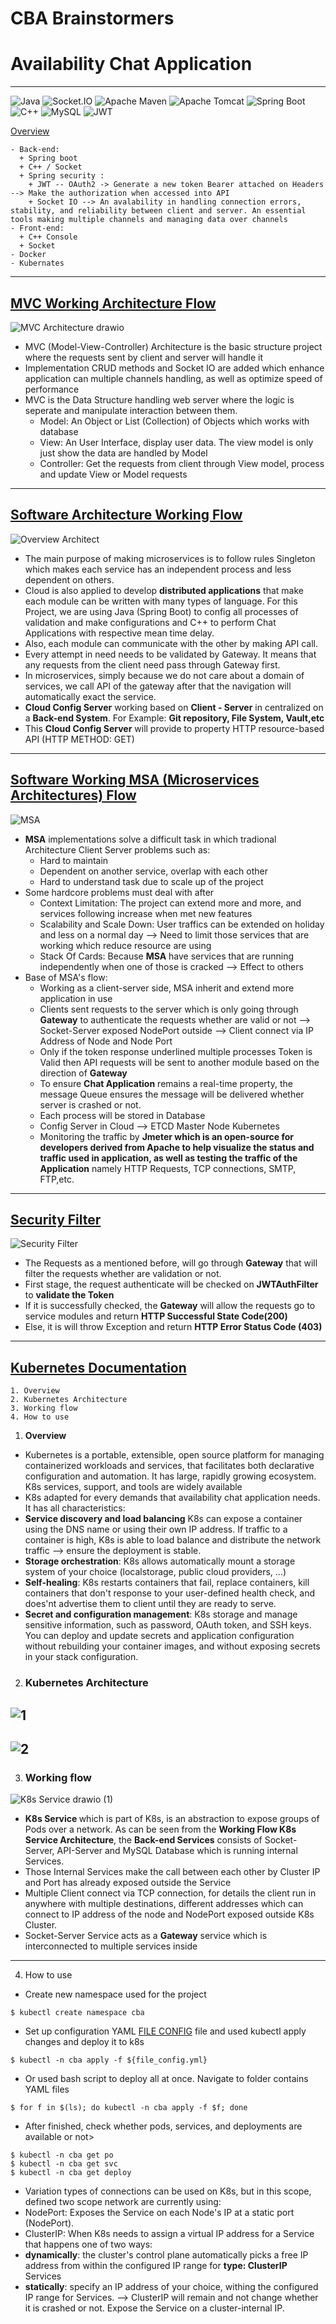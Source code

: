 # CBA Brainstormers

# Availability Chat Application
---
![Java](https://img.shields.io/badge/java-%23ED8B00.svg?style=for-the-badge&logo=java&logoColor=white)
![Socket.IO](https://img.shields.io/badge/Socket.io-010101?&style=for-the-badge&logo=Socket.io&logoColor=white)
![Apache Maven](https://img.shields.io/badge/Apache%20Maven-C71A36?style=for-the-badge&logo=Apache%20Maven&logoColor=white)
![Apache Tomcat](https://img.shields.io/badge/apache%20tomcat-%23F8DC75.svg?style=for-the-badge&logo=apache-tomcat&logoColor=black)
![Spring Boot](https://img.shields.io/badge/Spring_Boot-F2F4F9?style=for-the-badge&logo=spring-boot)
![C++](https://img.shields.io/badge/C%2B%2B-blue?style=for-the-badge&logo=c++&logoColor=white)
![MySQL](https://img.shields.io/badge/MySQL-blue?style=for-the-badge&logo=MYSQL&logoColor=white)
![JWT](https://img.shields.io/badge/JWT-green?style=for-the-badge&logo=spring-boot&logoColor=white)

<a href = "#Overview">Overview</a>
```Technical :
- Back-end:
  + Spring boot
  + C++ / Socket
  + Spring security :
    + JWT -- OAuth2 -> Generate a new token Bearer attached on Headers --> Make the authorization when accessed into API
    + Socket IO --> An avalability in handling connection errors, stability, and reliability between client and server. An essential tools making multiple channels and managing data over channels
- Front-end:
  + C++ Console
  + Socket
- Docker
- Kubernates
  ```
---
<a href = "#First Working Building Flow">MVC Working Architecture Flow</a>
---
![MVC Architecture drawio](https://user-images.githubusercontent.com/86148510/224954783-26169469-2691-4e88-8a1a-a148193b9829.png)
- MVC (Model-View-Controller) Architecture is the basic structure project where the requests sent by client and server will handle it
- Implementation CRUD methods and Socket IO are added which enhance application can multiple channels handling, as well as optimize speed of performance
- MVC is the Data Structure handling web server where the logic is seperate and manipulate interaction between them.
  + Model: An Object or List (Collection) of Objects which works with database
  + View: An User Interface, display user data. The view model is only just show the data are handled by Model
  + Controller: Get the requests from client through View model, process and update View or Model requests
---
<a href = "#Software">Software Architecture Working Flow</a>
---
![Overview Architect](https://user-images.githubusercontent.com/86148510/224882796-6b8ce178-8ab6-493c-9c48-9d208386cca7.jpeg)
- The main purpose of making microservices is to follow rules Singleton which makes each service has an independent process and less dependent on others.
- Cloud is also applied to develop <strong>distributed applications</strong> that make each module can be written with many types of language. For this Project, we are using Java (Spring Boot) to config all processes of validation and make configurations and C++ to perform Chat Applications with respective mean time delay.
- Also, each module can communicate with the other by making API call.
- Every attempt in need needs to be validated by Gateway. It means that any requests from the client need pass through Gateway first.
- In microservices, simply because we do not care about a domain of services, we call API of the gateway after that the navigation will automatically exact the service.
- <strong>Cloud Config Server</strong> working based on <strong>Client - Server</strong> in centralized on a <strong>Back-end System</strong>. For Example: <strong>Git repository, File System, Vault,etc</strong>
- This <strong>Cloud Config Server</strong> will provide to property HTTP resource-based API (HTTP METHOD: GET)
---
<a href = "#Detail Flow">Software Working MSA (Microservices Architectures) Flow</a>
---
![MSA](https://github.com/anhdung2k1/likelion_bootcam/assets/86148510/372483ec-847e-4e74-9615-f002c4d054f6)
- <strong>MSA</strong> implementations solve a difficult task in which tradional Architecture Client Server problems such as:
  + Hard to maintain
  + Dependent on another service, overlap with each other
  + Hard to understand task due to scale up of the project
- Some hardcore problems must deal with after
  + Context Limitation: The project can extend more and more, and services following increase when met new features
  + Scalability and Scale Down: User traffics can be extended on holiday and less on a normal day --> Need to limit those services that are working which reduce resource are using
  + Stack Of Cards: Because <strong>MSA</strong> have services that are running independently when one of those is cracked --> Effect to others
- Base of MSA's flow:
  + Working as a client-server side, MSA inherit and extend more application in use
  + Clients sent requests to the server which is only going through <strong>Gateway</strong> to authenticate the requests whether are valid or not --> Socket-Server exposed NodePort outside --> Client connect via IP Address of Node and Node Port
  + Only if the token response underlined multiple processes Token is Valid then API requests will be sent to another module based on the direction of <strong>Gateway</strong>
   + To ensure <strong>Chat Application</strong> remains a real-time property, the message Queue ensures the message will be delivered whether server is crashed or not.
  + Each process will be stored in Database
  + Config Server in Cloud --> ETCD Master Node Kubernetes
  + Monitoring the traffic by <strong>Jmeter which is an open-source for developers derived from Apache to help visualize the status and traffic used in application, as well as testing the traffic of the Application</strong> namely HTTP Requests, TCP connections, SMTP, FTP,etc.
---
<a href = "#Security Config">Security Filter</a>
---
![Security Filter](https://user-images.githubusercontent.com/86148510/224912027-665ba86e-5839-44af-b328-d3375adf848b.jpeg)
- The Requests as a mentioned before, will go through <strong>Gateway</strong> that will filter the requests whether are validation or not.
- First stage, the request authenticate will be checked on <strong>JWTAuthFilter</strong> to <strong>validate the Token</strong>
- If it is successfully checked, the <strong>Gateway</strong> will allow the requests go to service modules and return <strong>HTTP Successful State Code(200)</strong>
- Else, it is will throw Exception and return <strong>HTTP Error Status Code (403)</strong>
---
<a href = "#K8S">Kubernetes Documentation</a>
---
```
1. Overview
2. Kubernetes Architecture
3. Working flow
4. How to use
```
1. <strong>Overview</strong>
- Kubernetes is a portable, extensible, open source platform for managing containerized workloads and services, that facilitates both declarative configuration and automation. It has large, rapidly growing ecosystem. K8s services, support, and tools are widely available
- K8s adapted for every demands that availability chat application needs. It has all characteristics:
- <strong>Service discovery and load balancing</strong> K8s can expose a container using the DNS name or using their own IP address. If traffic to a container is high, K8s is able to load balance and distribute the network traffic --> ensure the deployment is stable.
- <strong>Storage orchestration</strong>: K8s allows automatically mount a storage system of your choice (localstorage, public cloud providers, ...)
- <strong>Self-healing</strong>: K8s restarts containers that fail, replace containers, kill containers that don't response to your user-defined health check, and does'nt advertise them to client until they are ready to serve.
- <strong>Secret and configuration management</strong>: K8s storage and manage sensitive information, such as password, OAuth token, and SSH keys. You can deploy and update secrets and application configuration without rebuilding your container images, and without exposing secrets in your stack configuration.
2. <h3>Kubernetes Architecture</h3>
![1](https://user-images.githubusercontent.com/86148510/233285997-19cc7648-4050-41ae-913b-d6e65d4db65d.png)
---
![2](https://user-images.githubusercontent.com/86148510/233289026-73d05e95-eff7-4fef-8dcc-588f29235a06.jpg)
---
3. <h3>Working flow</h3>
![K8s Service drawio (1)](https://github.com/anhdung2k1/likelion_bootcam/assets/86148510/f9d44474-a773-479b-b5d9-e920b14b5721)
- <strong>K8s Service </strong> which is part of K8s, is an abstraction to expose groups of Pods over a network. As can be seen from the <strong>Working Flow K8s Service Architecture</strong>, the <strong>Back-end Services</strong> consists of Socket-Server, API-Server and MySQL Database which is running internal Services.
- Those Internal Services make the call between each other by Cluster IP and Port has already exposed outside the Service
- Multiple Client connect via TCP connection, for details the client run in anywhere with multiple destinations, different addresses which can connect to IP address of the node and NodePort exposed outside K8s Cluster.
- Socket-Server Service acts as a <strong>Gateway</strong> service which is interconnected to multiple services inside
---
4. How to use
- Create new namespace used for the project
```
$ kubectl create namespace cba
```
- Set up configuration YAML <a href="http://192.168.122.20/lambda_2u/cba-brainstormers/tree/master/k8s-configuration">FILE CONFIG</a> file and used kubectl apply changes and deploy it to k8s
```
$ kubectl -n cba apply -f ${file_config.yml}
```
- Or used bash script to deploy all at once. Navigate to folder contains YAML files
```
$ for f in $(ls); do kubectl -n cba apply -f $f; done
```
- After finished, check whether pods, services, and deployments are available or not>
```
$ kubectl -n cba get po
$ kubectl -n cba get svc
$ kubectl -n cba get deploy
```
- Variation types of connections can be used on K8s, but in this scope, defined two scope network are currently using:
- NodePort: Exposes the Service on each Node's IP at a static port (NodePort).
- ClusterIP: When K8s needs to assign a virtual IP address for a Service that happens one of two ways:
- <strong>dynamically</strong>: the cluster's control plane automatically picks a free IP address from within the configured IP range for <strong>type: ClusterIP</strong> Services</br>
- <strong>statically</strong>: specify an IP address of your choice, withing the configured IP range for Services.
--> ClusterIP will remain and not change whether it is crashed or not. Expose the Service on a cluster-internal IP.